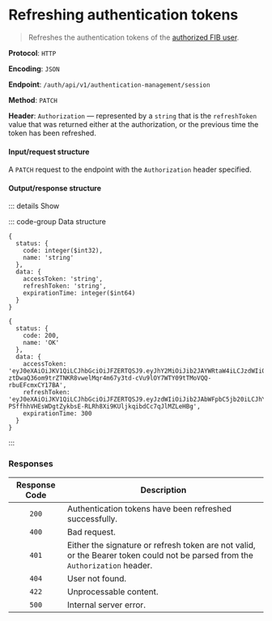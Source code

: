 # Refreshing authentication tokens

> Refreshes the authentication tokens of the [authorized FIB user](../auth-controller/authorizing-a-user-in-the-system.md).

**Protocol**: `HTTP`

**Encoding**: `JSON`

**Endpoint**: `/auth/api/v1/authentication-management/session`

**Method**: `PATCH`

**Header**: `Authorization` — represented by a `string` that is the `refreshToken` value that was returned either at the authorization, or the previous time the token has been refreshed.

#### Input/request structure

A `PATCH` request to the endpoint with the `Authorization` header specified.

#### Output/response structure

::: details Show

::: code-group Data structure

```json5 [Structure]
{
  status: {
    code: integer($int32),
    name: 'string'
  },
  data: {
    accessToken: 'string',
    refreshToken: 'string',
    expirationTime: integer($int64)
  }
}
```

```json5 [Example]
{
  status: {
    code: 200,
    name: 'OK'
  },
  data: {
    accessToken: 'eyJ0eXAiOiJKV1QiLCJhbGciOiJFZERTQSJ9.eyJhY2MiOiJib2JAYWRtaW4iLCJzdWIiOiJib2JAbWFpbC5jb20iLCJyb2xlIjoiUk9MRV9BRE1JTiIsImV4cCI6MTcwMzI2MTU3NCwianRpIjoiOGUxNzgzZDgtNGE1Yi00ZGQ0LWI3OGQtYjUwNTY1NDAwNTAzIn0.BUqeWAnkqtE6oKc-ztDwaQ36om9trZTNKR8vwelMqr4m67y3td-cVu9lOY7WTY09tTMoVQQ-rbuEFcmxCY17BA',
    refreshToken: 'eyJ0eXAiOiJKV1QiLCJhbGciOiJFZERTQSJ9.eyJzdWIiOiJib2JAbWFpbC5jb20iLCJhY2p0aSI6IjhlMTc4M2Q4LTRhNWItNGRkNC1iNzhkLWI1MDU2NTQwMDUwMyIsImV4cCI6MTcwMzM0NzY3NCwianRpIjoiYTZmYmQ5ZjktZThkZC00YzBmLWJhNDYtNDlkMDE5MDg2MjZhIn0.LUBHyyqMMRpQ81jsd08Ip5Yft7IeWtwYWO-PSffhhVHEsWDgtZykbsE-RLRh8Xi9KUljkqibdCc7qJlMZLeHBg',
    expirationTime: 300
  }
}
```

:::

### Responses

| Response Code | Description |
| :-: | --- |
| `200` | Authentication tokens have been refreshed successfully. |
| `400` | Bad request. |
| `401` | Either the signature or refresh token are not valid, or the Bearer token could not be parsed from the `Authorization` header. |
| `404` | User not found. |
| `422` | Unprocessable content. |
| `500` | Internal server error. |
